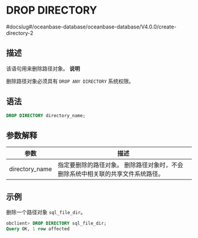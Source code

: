 DROP DIRECTORY 
===================================
#docslug#/oceanbase-database/oceanbase-database/V4.0.0/create-directory-2


描述 
-----------------------

该语句用来删除路径对象。
**说明**



删除路径对象必须具有 `DROP ANY DIRECTORY` 系统权限。

语法 
-----------------------

```sql
DROP DIRECTORY directory_name;
```



参数解释 
-------------------------



|       参数       |                            描述                            |
|----------------|----------------------------------------------------------|
| directory_name | 指定要删除的路径对象。 删除路径对象时，不会删除系统中相关联的共享文件系统路径。 |



示例 
-----------------------

删除一个路径对象 `sql_file_dir`。

```sql
obclient> DROP DIRECTORY sql_file_dir;
Query OK, 1 row affected
```


